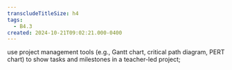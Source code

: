 ```yaml
---
transcludeTitleSize: h4
tags:
  - B4.3
created: 2024-10-21T09:02:21.000-0400
---
```

use project management tools (e.g., Gantt chart, critical path diagram, PERT chart) to show tasks and milestones in a teacher-led project;